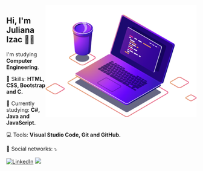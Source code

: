 <img src=".github/computer.png" width="400px" align="right" alt="Computador">

<h2 align="left">Hi, I'm Juliana Izac 👋🏽</h1>
<p align=left>I'm studying <strong>Computer Engineering</strong>.</p>
<p align="left">🚀 Skills: <strong>HTML, CSS, Bootstrap and C.</strong></p>
<p align="left">🌈 Currently studying: <strong>C#, Java and JavaScript.</strong></p>
<p align="left">💻 Tools: <strong>Visual Studio Code, Git and GitHub.</strong></p>
<p align="left">💌 Social networks: ⤵️</p>

<p align="left">
  <a href="https://www.linkedin.com/in/julianaizac"><img src="https://img.shields.io/badge/LinkedIn-%230077B5.svg?&style=flat-square&logo=linkedin&logoColor=white" alt="LinkedIn"></a>
  <a href="https://api.whatsapp.com/send?phone=5515996311542&text=Ol%C3%A1%20Juliana!%20" alt="WhatsApp"><img src="https://img.shields.io/badge/-WhatsApp-25d366?style=flat-square&labelColor=25d366&logo=whatsapp&logoColor=white&link=https://api.whatsapp.com/send?phone=5515996311542&text=Ol%C3%A1%20Juliana!%20"/></a>
</p>
